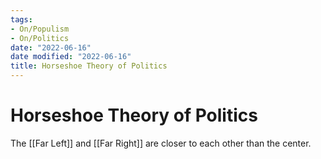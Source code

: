 ```yaml
---
tags:
- On/Populism
- On/Politics
date: "2022-06-16"
date modified: "2022-06-16"
title: Horseshoe Theory of Politics
---
```


# Horseshoe Theory of Politics
The [[Far Left]] and [[Far Right]] are closer to each other than the center.
